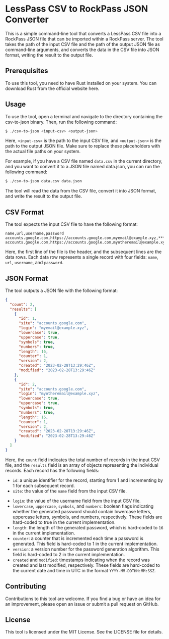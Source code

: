 # LessPass CSV to RockPass JSON Converter

This is a simple command-line tool that converts a LessPass CSV file into a RockPass JSON file that can be imported within a RockPass server. The tool takes the path of the input CSV file and the path of the output JSON file as command-line arguments, and converts the data in the CSV file into JSON format, writing the result to the output file.

## Prerequisites

To use this tool, you need to have Rust installed on your system. You can download Rust from the official website here.

## Usage

To use the tool, open a terminal and navigate to the directory containing the csv-to-json binary. Then, run the following command:

```bash
$ ./csv-to-json <input-csv> <output-json>
```

Here, `<input-csv>` is the path to the input CSV file, and `<output-json>` is the path to the output JSON file. Make sure to replace these placeholders with the actual file paths on your system.

For example, if you have a CSV file named `data.csv` in the current directory, and you want to convert it to a JSON file named data.json, you can run the following command:

```bash
$ ./csv-to-json data.csv data.json
```

The tool will read the data from the CSV file, convert it into JSON format, and write the result to the output file.

## CSV Format

The tool expects the input CSV file to have the following format:

```csv
name,url,username,password
accounts.google.com,https://accounts.google.com,myemail@example.xyz,******
accounts.google.com,https://accounts.google.com,myotheremail@example.xyz,******
```

Here, the first line of the file is the header, and the subsequent lines are the data rows. Each data row represents a single record with four fields: `name`, `url`, `username`, and `password`.

## JSON Format

The tool outputs a JSON file with the following format:

```json
{
  "count": 2,
  "results": [
    {
      "id": 1,
      "site": "accounts.google.com",
      "login": "myemail@example.xyz",
      "lowercase": true,
      "uppercase": true,
      "symbols": true,
      "numbers": true,
      "length": 16,
      "counter": 1,
      "version": 2,
      "created": "2023-02-28T13:29:46Z",
      "modified": "2023-02-28T13:29:46Z"
    },
    {
      "id": 2,
      "site": "accounts.google.com",
      "login": "myotheremail@example.xyz",
      "lowercase": true,
      "uppercase": true,
      "symbols": true,
      "numbers": true,
      "length": 16,
      "counter": 1,
      "version": 2,
      "created": "2023-02-28T13:29:46Z",
      "modified": "2023-02-28T13:29:46Z"
    }
  ]
}
```

Here, the `count` field indicates the total number of records in the input CSV file, and the `results` field is an array of objects representing the individual records. Each record has the following fields:

- `id`: a unique identifier for the record, starting from 1 and incrementing by 1 for each subsequent record.
- `site`: the value of the `name` field from the input CSV file.

* `login`: the value of the username field from the input CSV file.
* `lowercase`, `uppercase`, `symbols`, and `numbers`: boolean flags indicating whether the generated password should contain lowercase letters, uppercase letters, symbols, and numbers, respectively. These fields are hard-coded to true in the current implementation.
* `length`: the length of the generated password, which is hard-coded to `16` in the current implementation.
* `counter`: a counter that is incremented each time a password is generated. This field is hard-coded to 1 in the current implementation.
* `version`: a version number for the password generation algorithm. This field is hard-coded to 2 in the current implementation.
* `created` and `modified`: timestamps indicating when the record was created and last modified, respectively. These fields are hard-coded to the current date and time in UTC in the format `YYYY-MM-DDTHH:MM:SSZ`.

## Contributing

Contributions to this tool are welcome. If you find a bug or have an idea for an improvement, please open an issue or submit a pull request on GitHub.

## License

This tool is licensed under the MIT License. See the LICENSE file for details.
